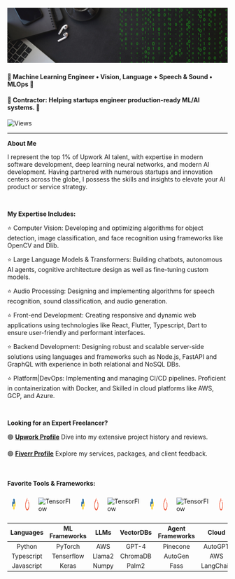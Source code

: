 ![Banner Image](./banner.png "Banner Image")

#### **🤖 Machine Learning Engineer • Vision, Language + Speech & Sound • MLOps 🤖**
#### **📝 Contractor: Helping startups engineer production-ready ML/AI systems. 📝**
![Views](https://komarev.com/ghpvc/?username=IusztinPaul)

---

**About Me**

I represent the top 1% of Upwork AI talent, with expertise in modern software development, deep learning neural networks, and modern AI development. 
Having partnered with numerous startups and innovation centers across the globe, I possess the skills and insights to elevate your AI product or service strategy.

<br />

**My Expertise Includes:**


⭐ Computer Vision: Developing and optimizing algorithms for object detection, image classification, and face recognition using frameworks like OpenCV and Dlib.
  
⭐ Large Language Models & Transformers: Building chatbots, autonomous AI agents, cognitive architecture design as well as fine-tuning custom models.
  
⭐ Audio Processing: Designing and implementing algorithms for speech recognition, sound classification, and audio generation.
  
⭐ Front-end Development: Creating responsive and dynamic web applications using technologies like React, Flutter, Typescript, Dart to ensure user-friendly and performant interfaces.
  
⭐ Backend Development: Designing robust and scalable server-side solutions using languages and frameworks such as Node.js, FastAPI and GraphQL with experience in both relational and NoSQL DBs.
  
⭐ Platform|DevOps: Implementing and managing CI/CD pipelines. Proficient in containerization with Docker, and Skilled in cloud platforms like AWS, GCP, and Azure.

<br />


**Looking for an Expert Freelancer?**


🟢 [**Upwork Profile**](https://www.upwork.com/fl/yourusername) Dive into my extensive project history and reviews.

🟢 [**Fiverr Profile**](https://www.fiverr.com/yourusername) Explore my services, packages, and client feedback.

<br />

**Favorite Tools & Frameworks:**
<div style="display: flex; flex-direction: row; align-items: center;">
<div style="margin: 10px;">
    <img src="https://github.com/devicons/devicon/blob/master/icons/python/python-original.svg" alt="Python" height="30px" />
</div>
<div style="margin: 10px;">
    <img src="https://github.com/devicons/devicon/blob/master/icons/pytorch/pytorch-original.svg" alt="Pytorch" height="30px" />
</div>
<div style="margin: 10px;">
    <img src="https://cdn.jsdelivr.net/gh/devicons/devicon/icons/tensorflow/tensorflow-original.svg" alt="TensorFlow" height="30px" />
</div>
<div style="margin: 10px;">
    <img src="https://github.com/devicons/devicon/blob/master/icons/python/python-original.svg" alt="Python" height="30px" />
</div>
<div style="margin: 10px;">
    <img src="https://github.com/devicons/devicon/blob/master/icons/pytorch/pytorch-original.svg" alt="Pytorch" height="30px" />
</div>
<div style="margin: 10px;">
    <img src="https://cdn.jsdelivr.net/gh/devicons/devicon/icons/tensorflow/tensorflow-original.svg" alt="TensorFlow" height="30px" />
</div>
<div style="margin: 10px;">
    <img src="https://github.com/devicons/devicon/blob/master/icons/python/python-original.svg" alt="Python" height="30px" />
</div>
<div style="margin: 10px;">
    <img src="https://github.com/devicons/devicon/blob/master/icons/pytorch/pytorch-original.svg" alt="Pytorch" height="30px" />
</div>
<div style="margin: 10px;">
    <img src="https://cdn.jsdelivr.net/gh/devicons/devicon/icons/tensorflow/tensorflow-original.svg" alt="TensorFlow" height="30px" />
</div>
<div style="margin: 10px;">
    <img src="https://github.com/devicons/devicon/blob/master/icons/pytorch/pytorch-original.svg" alt="Pytorch" height="30px" />
</div>
</div>


| Languages | ML Frameworks | LLMs | VectorDBs | Agent Frameworks | Cloud | Cloud | NLTK | FastText |
|:-:|:-:|:-:|:-:|:-:|:-:|:-:|:-:|:-:|
| Python | PyTorch | AWS | GPT-4 | Pinecone | AutoGPT | GCP | Airflow | Prometheus |
| Typescript | Tenserflow | Llama2 | ChromaDB | AutoGen | AWS | Linux | Git | Docker |
| Javascript | Keras | Numpy | Palm2 | Fass | LangChain | Azure | GraphQL | VueJS |

</div>




